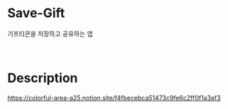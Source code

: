 

# Save-Gift
기프티콘을 저장하고 공유하는 앱
<br><br><br>
# Description
https://colorful-area-a25.notion.site/f4fbecebca51473c9fe6c2ff0f1a3af3


